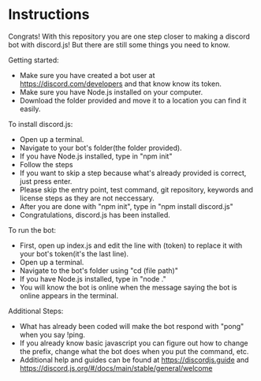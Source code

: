 # Instructions
Congrats! With this repository you are one step closer to making a discord bot with discord.js! But there are still some things you need to know.

Getting started:
- Make sure you have created a bot user at https://discord.com/developers and that know know its token.
- Make sure you have Node.js installed on your computer.
- Download the folder provided and move it to a location you can find it easily.

To install discord.js:
- Open up a terminal.
- Navigate to your bot's folder(the folder provided).
- If you have Node.js installed, type in "npm init"
- Follow the steps
- If you want to skip a step because what's already provided is correct, just press enter.
- Please skip the entry point, test command, git repository, keywords and license steps as they are not neccessary.
- After you are done with "npm init", type in "npm install discord.js"
- Congratulations, discord.js has been installed.

To run the bot:
- First, open up index.js and edit the line with (token) to replace it with your bot's token(it's the last line).
- Open up a terminal.
- Navigate to the bot's folder using "cd (file path)"
- If you have Node.js installed, type in "node ."
- You will know the bot is online when the message saying the bot is online appears in the terminal.

Additional Steps:
- What has already been coded will make the bot respond with "pong" when you say !ping.
- If you already know basic javascript you can figure out how to change the prefix, change what the bot does when you put the command, etc.
- Additional help and guides can be found at https://discordjs.guide and https://discord.js.org/#/docs/main/stable/general/welcome
